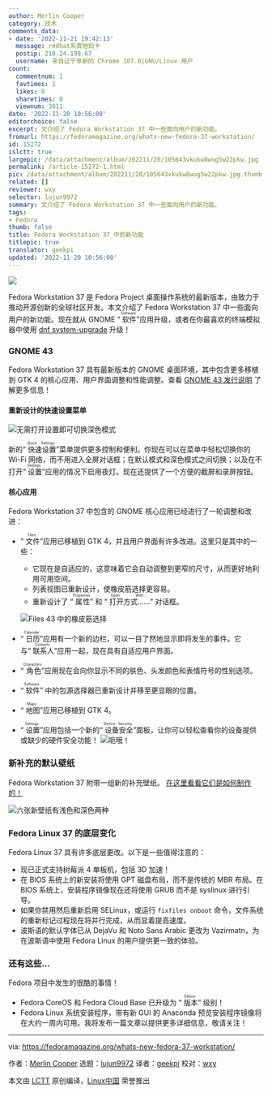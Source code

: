 ```yaml
---
author: Merlin Cooper
category: 技术
comments_data:
- date: '2022-11-21 19:42:13'
  message: redhat系真他妈卡
  postip: 218.24.198.67
  username: 来自辽宁阜新的 Chrome 107.0|GNU/Linux 用户
count:
  commentnum: 1
  favtimes: 1
  likes: 0
  sharetimes: 0
  viewnum: 3811
date: '2022-11-20 10:56:00'
editorchoice: false
excerpt: 文介绍了 Fedora Workstation 37 中一些面向用户的新功能。
fromurl: https://fedoramagazine.org/whats-new-fedora-37-workstation/
id: 15272
islctt: true
largepic: /data/attachment/album/202211/20/105643vkukw8wug5w22pkw.jpg
permalink: /article-15272-1.html
pic: /data/attachment/album/202211/20/105643vkukw8wug5w22pkw.jpg.thumb.jpg
related: []
reviewer: wxy
selector: lujun9972
summary: 文介绍了 Fedora Workstation 37 中一些面向用户的新功能。
tags:
- Fedora
thumb: false
title: Fedora Workstation 37 中的新功能
titlepic: true
translator: geekpi
updated: '2022-11-20 10:56:00'
---
```


![](/data/attachment/album/202211/20/105643vkukw8wug5w22pkw.jpg)


Fedora Workstation 37 是 Fedora Project 桌面操作系统的最新版本，由致力于推动开源创新的全球社区开发。本文介绍了 Fedora Workstation 37 中一些面向用户的新功能。现在就从 GNOME “<ruby> 软件 <rt>  Software </rt></ruby>”应用升级，或者在你最喜欢的终端模拟器中使用 [dnf system-upgrade](https://docs.fedoraproject.org/en-US/quick-docs/dnf-system-upgrade/) 升级！


### GNOME 43


Fedora Workstation 37 具有最新版本的 GNOME 桌面环境，其中包含更多移植到 GTK 4 的核心应用、用户界面调整和性能调整。查看 [GNOME 43 发行说明](https://release.gnome.org/43/) 了解更多信息！


#### 重新设计的快速设置菜单


![无需打开设置即可切换深色模式](/data/attachment/album/202211/20/105643l73n20ayxanx0ny2.gif)


新的“<ruby> 快速设置 <rt>  Quick Settings </rt></ruby>”菜单提供更多控制和便利。你现在可以在菜单中轻松切换你的 Wi-Fi 网络，而不用进入全屏对话框；在默认模式和深色模式之间切换；以及在不打开“<ruby> 设置 <rt>  Settings </rt></ruby>”应用的情况下启用夜灯。现在还提供了一个方便的截屏和录屏按钮。


#### 核心应用


Fedora Workstation 37 中包含的 GNOME 核心应用已经进行了一轮调整和改进：


* “<ruby> 文件 <rt>  Files </rt></ruby>”应用已移植到 GTK 4，并且用户界面有许多改进。这里只是其中的一些：
	+ 它现在是自适应的，这意味着它会自动调整到更窄的尺寸，从而更好地利用可用空间。
	+ 列表视图已重新设计，使橡皮筋选择更容易。
	+ 重新设计了 “<ruby> 属性 <rt>  Properties </rt></ruby>” 和 “<ruby> 打开方式…… <rt>  Open With… </rt></ruby>” 对话框。   
	  
	![Files 43 中的橡皮筋选择](/data/attachment/album/202211/20/105643gdoe7spsoeolmoot.gif)
* “<ruby> 日历 <rt>  Calendar </rt></ruby>”应用有一个新的边栏，可以一目了然地显示即将发生的事件。它与“<ruby> 联系人 <rt>  Contacts </rt></ruby>”应用一起，现在具有自适应用户界面。
* “<ruby> 角色 <rt>  Characters </rt></ruby>”应用现在会向你显示不同的肤色、头发颜色和表情符号的性别选项。
* “<ruby> 软件 <rt>  Software </rt></ruby>” 中的包源选择器已重新设计并移至更显眼的位置。
* “<ruby> 地图 <rt>  Maps </rt></ruby>”应用已移植到 GTK 4。
* “<ruby> 设置 <rt>  Settings </rt></ruby>”应用包括一个新的“<ruby> 设备安全 <rt>  Device Security </rt></ruby>”面板，让你可以轻松查看你的设备提供或缺少的硬件安全功能！ ![呃哦！](/data/attachment/album/202211/20/105643w8bhzzjhrfj8ajt4.png)


### 新补充的默认壁纸


Fedora Workstation 37 附带一组新的补充壁纸。 [在这里看看它们是如何制作的！](https://blog.linuxgrrl.com/2022/06/27/abstract-wallpapers-in-blender-using-geometry-nodes/)


![六张新壁纸有浅色和深色两种](/data/attachment/album/202211/20/105645b2d8ozqd0r8qc0ph.png)


### Fedora Linux 37 的底层变化


Fedora Linux 37 具有许多底层更改。以下是一些值得注意的：


* 现已正式支持树莓派 4 单板机，包括 3D 加速！
* 在 BIOS 系统上的新安装将使用 GPT 磁盘布局，而不是传统的 MBR 布局。在 BIOS 系统上，安装程序镜像现在还将使用 GRUB 而不是 syslinux 进行引导。
* 如果你禁用然后重新启用 SELinux，或运行 `fixfiles onboot` 命令，文件系统的重新标记过程现在将并行完成，从而显着提高速度。
* 波斯语的默认字体已从 DejaVu 和 Noto Sans Arabic 更改为 Vazirmatn，为在波斯语中使用 Fedora Linux 的用户提供更一致的体验。


### 还有这些...


Fedora 项目中发生的很酷的事情！


* Fedora CoreOS 和 Fedora Cloud Base 已升级为 “<ruby> 版本 <rt>  Edition </rt></ruby>” 级别！
* Fedora Linux 系统安装程序，带有新 GUI 的 Anaconda 预览安装程序镜像将在大约一周内可用。我将发布一篇文章以提供更多详细信息，敬请关注！




---


via: <https://fedoramagazine.org/whats-new-fedora-37-workstation/>


作者：[Merlin Cooper](https://fedoramagazine.org/author/mxanthropocene/) 选题：[lujun9972](https://github.com/lujun9972) 译者：[geekpi](https://github.com/geekpi) 校对：[wxy](https://github.com/wxy)


本文由 [LCTT](https://github.com/LCTT/TranslateProject) 原创编译，[Linux中国](https://linux.cn/) 荣誉推出